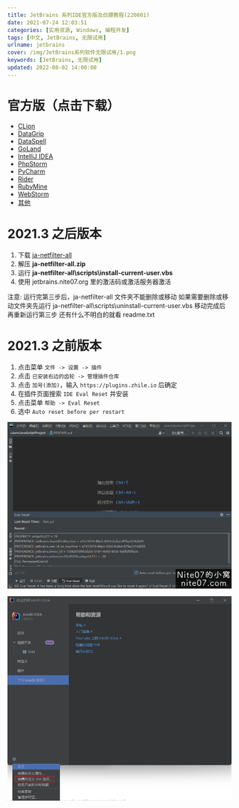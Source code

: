 ```yaml
---
title: JetBrains 系列IDE官方版及白嫖教程(220801)
date: 2021-07-24 12:03:51
categories: [实用资源, Windows, 编程开发]
tags: [中文, JetBrains, 无限试用]
urlname: jetbrains
cover: /img/JetBrains系列软件无限试用/1.png
keywords: [JetBrains, 无限试用]
updated: 2022-08-02 14:00:00
---
```


# 官方版（点击下载）

- [CLion](https://www.jetbrains.com.cn/clion/download/)
- [DataGrip](https://www.jetbrains.com.cn/datagrip/download/)
- [DataSpell](https://www.jetbrains.com.cn/dataspell/download/)
- [GoLand](https://www.jetbrains.com.cn/go/download/)
- [IntelliJ IDEA](https://www.jetbrains.com.cn/idea/download/)
- [PhpStorm](https://www.jetbrains.com.cn/phpstorm/download/)
- [PyCharm](https://www.jetbrains.com.cn/pycharm/download/)
- [Rider](https://www.jetbrains.com.cn/rider/download/)
- [RubyMine](https://www.jetbrains.com.cn/ruby/download/)
- [WebStorm](https://www.jetbrains.com.cn/webstorm/download/)
- [其他](https://www.jetbrains.com.cn/products/)

# 2021.3 之后版本

1. 下载 [ja-netfilter-all](https://jetbrains.nite07.org)
2. 解压 **ja-netfilter-all.zip**
3. 运行 **ja-netfilter-all\scripts\install-current-user.vbs**
4. 使用 jetbrains.nite07.org 里的激活码或激活服务器激活

注意: 运行完第三步后，ja-netfilter-all 文件夹不能删除或移动
如果需要删除或移动文件夹先运行 ja-netfilter-all\scripts\uninstall-current-user.vbs
移动完成后再重新运行第三步
还有什么不明白的就看 readme.txt

# 2021.3 之前版本

1. 点击菜单 `文件 -> 设置 -> 插件`
2. 点击 `已安装右边的齿轮 -> 管理插件仓库`
3. 点击 `加号(添加)`，输入 `https://plugins.zhile.io` 后确定
4. 在插件页面搜索 `IDE Eval Reset` 并安装
5. 点击菜单 `帮助 -> Eval Reset`
6. 选中 `Auto reset before per restart`

![](/img/JetBrains系列软件无限试用/3.png)

![](/img/JetBrains系列软件无限试用/4.webp)
